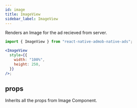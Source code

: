 ```yaml
---
id: image
title: ImageView
sidebar_label: ImageView
---
```


Renders an Image for the ad recieved from server.

```jsx
import { ImageView } from "react-native-admob-native-ads";

<ImageView
  style={{
    width: "100%",
    height: 250,
  }}
/>;
```

## props

Inherits all the props from Image Component.
